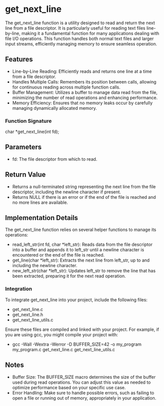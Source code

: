 # get_next_line
The get_next_line function is a utility designed to read and return the next line from a file descriptor. It is particularly useful for reading text files line-by-line, making it a fundamental function for many applications dealing with file I/O operations. This function handles both normal text files and larger input streams, efficiently managing memory to ensure seamless operation.

## Features
* Line-by-Line Reading: Efficiently reads and returns one line at a time from a file descriptor.
* Handles Multiple Calls: Remembers its position between calls, allowing for continuous reading across multiple function calls.
* Buffer Management: Utilizes a buffer to manage data read from the file, minimizing the number of read operations and enhancing performance.
* Memory Efficiency: Ensures that no memory leaks occur by carefully managing dynamically allocated memory.

### Function Signature

char *get_next_line(int fd);

## Parameters

* fd: The file descriptor from which to read.

## Return Value
* Returns a null-terminated string representing the next line from the file descriptor, including the newline character if present.
* Returns NULL if there is an error or if the end of the file is reached and no more lines are available.


## Implementation Details
The get_next_line function relies on several helper functions to manage its operations:

* read_left_str(int fd, char *left_str): Reads data from the file descriptor into a buffer and appends it to left_str until a newline character is encountered or the end of the file is reached.
* get_line(char *left_str): Extracts the next line from left_str, up to and including the newline character.
* new_left_str(char *left_str): Updates left_str to remove the line that has been extracted, preparing it for the next read operation.

### Integration
To integrate get_next_line into your project, include the following files:

* get_next_line.c
* get_next_line.h
* get_next_line_utils.c

Ensure these files are compiled and linked with your project. For example, if you are using gcc, you might compile your project with:

* gcc -Wall -Wextra -Werror -D BUFFER_SIZE=42 -o my_program my_program.c get_next_line.c get_next_line_utils.c

## Notes
* Buffer Size: The BUFFER_SIZE macro determines the size of the buffer used during read operations. You can adjust this value as needed to optimize performance based on your specific use case.
* Error Handling: Make sure to handle possible errors, such as failing to open a file or running out of memory, appropriately in your application.
